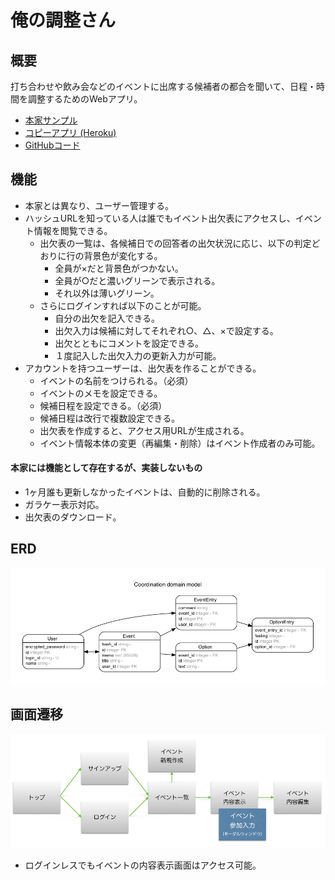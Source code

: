 # 俺の調整さん

## 概要

打ち合わせや飲み会などのイベントに出席する候補者の都合を聞いて、日程・時間を調整するためのWebアプリ。

- [本家サンプル](https://chouseisan.com/s?h=028c5bfdf74c4912a6b2a697c4fed4a3)
- [コピーアプリ (Heroku)](https://dry-basin-5475.herokuapp.com/events/e770a86069561b98d0078d5df057d9ae)
- [GitHubコード](https://github.com/ermtmt/choseisan.git)

## 機能

- 本家とは異なり、ユーザー管理する。
- ハッシュURLを知っている人は誰でもイベント出欠表にアクセスし、イベント情報を閲覧できる。
    - 出欠表の一覧は、各候補日での回答者の出欠状況に応じ、以下の判定どおりに行の背景色が変化する。
        - 全員が×だと背景色がつかない。
        - 全員が○だと濃いグリーンで表示される。
        - それ以外は薄いグリーン。
    - さらにログインすれば以下のことが可能。
        - 自分の出欠を記入できる。
        - 出欠入力は候補に対してそれぞれ○、△、×で設定する。
        - 出欠とともにコメントを設定できる。
        - １度記入した出欠入力の更新入力が可能。
-  アカウントを持つユーザーは、出欠表を作ることができる。
    - イベントの名前をつけられる。（必須）
    - イベントのメモを設定できる。
    - 候補日程を設定できる。（必須）
    - 候補日程は改行で複数設定できる。
    - 出欠表を作成すると、アクセス用URLが生成される。
    - イベント情報本体の変更（再編集・削除）はイベント作成者のみ可能。


#### 本家には機能として存在するが、実装しないもの

- 1ヶ月誰も更新しなかったイベントは、自動的に削除される。
- ガラケー表示対応。
- 出欠表のダウンロード。

## ERD

![ERD](docs/erd.png)

## 画面遷移

![画面遷移](docs/view_transition.png)

- ログインレスでもイベントの内容表示画面はアクセス可能。
